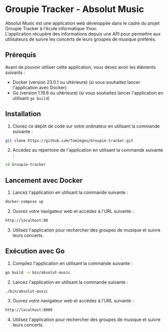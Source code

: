 # Groupie Tracker - Absolut Music
Absolut Music est une application web développée dans le cadre du projet Groupie Tracker à l'école informatique Ynov.<br> L'application récupère des informations depuis une API pour permettre aux utilisateurs de suivre les concerts de leurs groupes de musique préférés.

## Prérequis

Avant de pouvoir utiliser cette application, vous devez avoir les éléments suivants :<br>

* Docker (version 23.0.1 ou ultérieure) (si vous souhaitez lancer l'application avec Docker)
* Go (version 1.19.6 ou ultérieure) (si vous souhaitez lancer l'application en utilisant ```go build```)

## Installation

1. Clonez ce dépôt de code sur votre ordinateur en utilisant la commande suivante :
``` bash
git clone https://github.com/TomJegou/Groupie-tracker.git
```

2. Accédez au répertoire de l'application en utilisant la commande suivante :
``` bash
cd Groupie-tracker
```

## Lancement avec Docker

1. Lancez l'application en utilisant la commande suivante :
``` bash
docker-compose up
```

2. Ouvrez votre navigateur web et accédez à l'URL suivante :
``` bash
http://localhost:80
```
3. Utilisez l'application pour rechercher des groupes de musique et suivre leurs concerts.

## Exécution avec Go

1. Compilez l'application en utilisant la commande suivante :
``` bash
go build -o bin/absolut-music
```

2. Lancez l'application en utilisant la commande suivante :
```bash
./bin/absolut-music
```

3. Ouvrez votre navigateur web et accédez à l'URL suivante :
``` bash
http://localhost:8080
```

4. Utilisez l'application pour rechercher des groupes de musique et suivre leurs concerts.